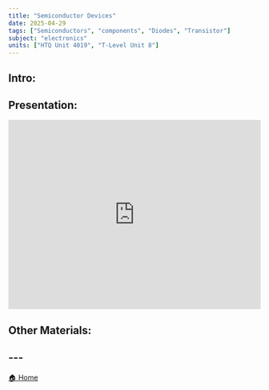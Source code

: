 ```yaml
---
title: "Semiconductor Devices"
date: 2025-04-29
tags: ["Semiconductors", "components", "Diodes", "Transistor"]
subject: "electronics"
units: ["HTQ Unit 4019", "T-Level Unit 8"]
---
```


## Intro:

## Presentation:

<div style="position: relative; width: 100%; height: 0; padding-top: 75%;">
    <iframe src="https://EngineeringShare.github.io/engineering-hub/presentations/Semiconductor Devices.pdf" 
        style="position: absolute; top: 0; left: 0; width: 100%; height: 100%; border: none;">
    </iframe>
</div>

## Other Materials:

## ---

<a href="https://engineeringshare.github.io/engineering-hub">🏠 Home</a>
